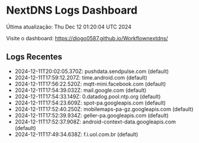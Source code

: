 # NextDNS Logs Dashboard

Última atualização: Thu Dec 12 01:20:04 UTC 2024

Visite o dashboard: https://diogo0587.github.io/Workflownextdns/

## Logs Recentes

- 2024-12-11T20:02:05.370Z: pushdata.sendpulse.com (default)
- 2024-12-11T17:59:12.207Z: time.android.com (default)
- 2024-12-11T17:56:22.520Z: mqtt-mini.facebook.com (default)
- 2024-12-11T17:54:39.032Z: mail.google.com (default)
- 2024-12-11T17:54:33.149Z: 0.datadog.pool.ntp.org (default)
- 2024-12-11T17:54:23.609Z: spot-pa.googleapis.com (default)
- 2024-12-11T17:52:40.250Z: mobilemaps-pa-gz.googleapis.com (default)
- 2024-12-11T17:52:39.934Z: geller-pa.googleapis.com (default)
- 2024-12-11T17:52:37.908Z: android-context-data.googleapis.com (default)
- 2024-12-11T17:49:34.638Z: f.i.uol.com.br (default)
